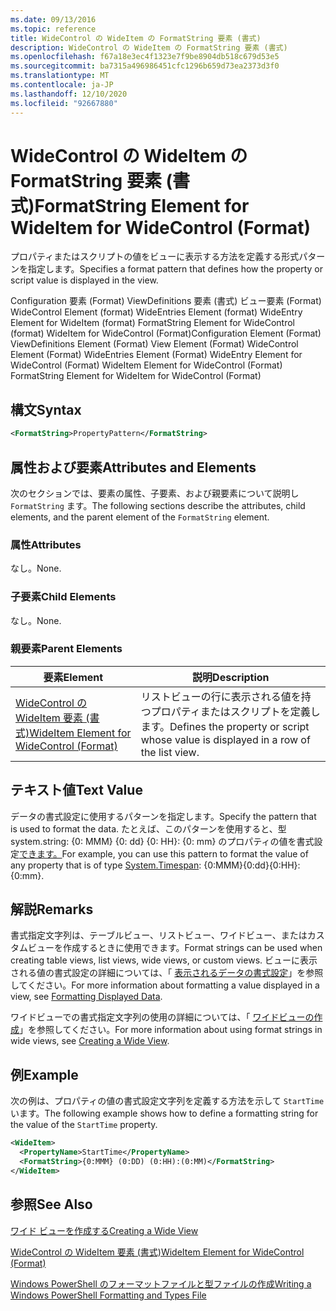 ```yaml
---
ms.date: 09/13/2016
ms.topic: reference
title: WideControl の WideItem の FormatString 要素 (書式)
description: WideControl の WideItem の FormatString 要素 (書式)
ms.openlocfilehash: f67a18e3ec4f1323e7f9be8904db518c679d53e5
ms.sourcegitcommit: ba7315a496986451cfc1296b659d73ea2373d3f0
ms.translationtype: MT
ms.contentlocale: ja-JP
ms.lasthandoff: 12/10/2020
ms.locfileid: "92667880"
---
```

# <a name="formatstring-element-for-wideitem-for-widecontrol-format"></a><span data-ttu-id="5fbcd-103">WideControl の WideItem の FormatString 要素 (書式)</span><span class="sxs-lookup"><span data-stu-id="5fbcd-103">FormatString Element for WideItem for WideControl (Format)</span></span>

<span data-ttu-id="5fbcd-104">プロパティまたはスクリプトの値をビューに表示する方法を定義する形式パターンを指定します。</span><span class="sxs-lookup"><span data-stu-id="5fbcd-104">Specifies a format pattern that defines how the property or script value is displayed in the view.</span></span>

<span data-ttu-id="5fbcd-105">Configuration 要素 (Format) ViewDefinitions 要素 (書式) ビュー要素 (Format) WideControl Element (format) WideEntries Element (format) WideEntry Element for WideItem (format) FormatString Element for WideControl (format) WideItem for WideControl (Format)</span><span class="sxs-lookup"><span data-stu-id="5fbcd-105">Configuration Element (Format) ViewDefinitions Element (Format) View Element (Format) WideControl Element (Format) WideEntries Element (Format) WideEntry Element for WideControl (Format) WideItem Element for WideControl (Format) FormatString Element for WideItem for WideControl (Format)</span></span>

## <a name="syntax"></a><span data-ttu-id="5fbcd-106">構文</span><span class="sxs-lookup"><span data-stu-id="5fbcd-106">Syntax</span></span>

```xml
<FormatString>PropertyPattern</FormatString>
```

## <a name="attributes-and-elements"></a><span data-ttu-id="5fbcd-107">属性および要素</span><span class="sxs-lookup"><span data-stu-id="5fbcd-107">Attributes and Elements</span></span>

<span data-ttu-id="5fbcd-108">次のセクションでは、要素の属性、子要素、および親要素について説明し `FormatString` ます。</span><span class="sxs-lookup"><span data-stu-id="5fbcd-108">The following sections describe the attributes, child elements, and the parent element of the `FormatString` element.</span></span>

### <a name="attributes"></a><span data-ttu-id="5fbcd-109">属性</span><span class="sxs-lookup"><span data-stu-id="5fbcd-109">Attributes</span></span>

<span data-ttu-id="5fbcd-110">なし。</span><span class="sxs-lookup"><span data-stu-id="5fbcd-110">None.</span></span>

### <a name="child-elements"></a><span data-ttu-id="5fbcd-111">子要素</span><span class="sxs-lookup"><span data-stu-id="5fbcd-111">Child Elements</span></span>

<span data-ttu-id="5fbcd-112">なし。</span><span class="sxs-lookup"><span data-stu-id="5fbcd-112">None.</span></span>

### <a name="parent-elements"></a><span data-ttu-id="5fbcd-113">親要素</span><span class="sxs-lookup"><span data-stu-id="5fbcd-113">Parent Elements</span></span>

|<span data-ttu-id="5fbcd-114">要素</span><span class="sxs-lookup"><span data-stu-id="5fbcd-114">Element</span></span>|<span data-ttu-id="5fbcd-115">説明</span><span class="sxs-lookup"><span data-stu-id="5fbcd-115">Description</span></span>|
|-------------|-----------------|
|[<span data-ttu-id="5fbcd-116">WideControl の WideItem 要素 (書式)</span><span class="sxs-lookup"><span data-stu-id="5fbcd-116">WideItem Element for WideControl (Format)</span></span>](./wideitem-element-for-widecontrol-format.md)|<span data-ttu-id="5fbcd-117">リストビューの行に表示される値を持つプロパティまたはスクリプトを定義します。</span><span class="sxs-lookup"><span data-stu-id="5fbcd-117">Defines the property or script whose value is displayed in a row of the list view.</span></span>|

## <a name="text-value"></a><span data-ttu-id="5fbcd-118">テキスト値</span><span class="sxs-lookup"><span data-stu-id="5fbcd-118">Text Value</span></span>

<span data-ttu-id="5fbcd-119">データの書式設定に使用するパターンを指定します。</span><span class="sxs-lookup"><span data-stu-id="5fbcd-119">Specify the pattern that is used to format the data.</span></span> <span data-ttu-id="5fbcd-120">たとえば、このパターンを使用すると、型 system.string: {0: MMM} {0: dd} {0: HH}: {0: mm} のプロパティの値を書式設定[できます。](/dotnet/api/System.TimeSpan)</span><span class="sxs-lookup"><span data-stu-id="5fbcd-120">For example, you can use this pattern to format the value of any property that is of type [System.Timespan](/dotnet/api/System.TimeSpan): {0:MMM}{0:dd}{0:HH}:{0:mm}.</span></span>

## <a name="remarks"></a><span data-ttu-id="5fbcd-121">解説</span><span class="sxs-lookup"><span data-stu-id="5fbcd-121">Remarks</span></span>

<span data-ttu-id="5fbcd-122">書式指定文字列は、テーブルビュー、リストビュー、ワイドビュー、またはカスタムビューを作成するときに使用できます。</span><span class="sxs-lookup"><span data-stu-id="5fbcd-122">Format strings can be used when creating table views, list views, wide views, or custom views.</span></span> <span data-ttu-id="5fbcd-123">ビューに表示される値の書式設定の詳細については、「 [表示されるデータの書式設定](./formatting-displayed-data.md)」を参照してください。</span><span class="sxs-lookup"><span data-stu-id="5fbcd-123">For more information about formatting a value displayed in a view, see [Formatting Displayed Data](./formatting-displayed-data.md).</span></span>

<span data-ttu-id="5fbcd-124">ワイドビューでの書式指定文字列の使用の詳細については、「 [ワイドビューの作成](./creating-a-wide-view.md)」を参照してください。</span><span class="sxs-lookup"><span data-stu-id="5fbcd-124">For more information about using format strings in wide views, see [Creating a Wide View](./creating-a-wide-view.md).</span></span>

## <a name="example"></a><span data-ttu-id="5fbcd-125">例</span><span class="sxs-lookup"><span data-stu-id="5fbcd-125">Example</span></span>

<span data-ttu-id="5fbcd-126">次の例は、プロパティの値の書式設定文字列を定義する方法を示して `StartTime` います。</span><span class="sxs-lookup"><span data-stu-id="5fbcd-126">The following example shows how to define a formatting string for the value of the `StartTime` property.</span></span>

```xml
<WideItem>
  <PropertyName>StartTime</PropertyName>
  <FormatString>{0:MMM} (0:DD) (0:HH):(0:MM)</FormatString>
</WideItem>
```

## <a name="see-also"></a><span data-ttu-id="5fbcd-127">参照</span><span class="sxs-lookup"><span data-stu-id="5fbcd-127">See Also</span></span>

[<span data-ttu-id="5fbcd-128">ワイド ビューを作成する</span><span class="sxs-lookup"><span data-stu-id="5fbcd-128">Creating a Wide View</span></span>](./creating-a-wide-view.md)

[<span data-ttu-id="5fbcd-129">WideControl の WideItem 要素 (書式)</span><span class="sxs-lookup"><span data-stu-id="5fbcd-129">WideItem Element for WideControl (Format)</span></span>](./wideitem-element-for-widecontrol-format.md)

[<span data-ttu-id="5fbcd-130">Windows PowerShell のフォーマットファイルと型ファイルの作成</span><span class="sxs-lookup"><span data-stu-id="5fbcd-130">Writing a Windows PowerShell Formatting and Types File</span></span>](./writing-a-powershell-formatting-file.md)
